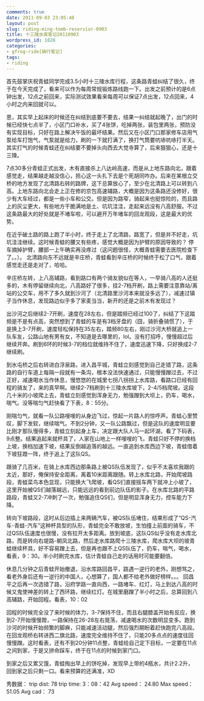 ```yaml
---
comments: true
date: 2011-09-03 23:05:48
layout: post
slug: riding-ming-tomb-reservior-0903
title: 十三陵水库笔记20110903
wordpress_id: 1828
categories:
- gfrog-ride[骑行笔记]
tags:
- riding
---
```


首先鼓掌庆祝青蛙同学完成3.5小时十三陵水库行程，这条路青蛙纠结了很久，终于在今天完成了，看来可以作为每周常规锻炼路线跑一下。出发之前预计的是6点钟出发，12点之前回来，实际测试效果看来每周可以保证7点出发，12点回来，4小时之内来回就可以。

恩，其实早上起床的时候还在纠结到底要不要去，结果一纠结就起晚了，出门的时候已经快七点半了，小区门口补水，买了4张饼，吃掉两张，装包里两张，预防没有实现目标，只好在路上解决午饭的最坏结果。然后又在小区门口那家修车店用气泵给车打饱气，气泵就是给力，刷的一下就打满了，换打气筒要吭哧吭哧打半天。其实打气的时候青蛙还在纠结要不要掉头向西去大觉寺算了，后来狠狠心，还是十三陵。

7点30多分青蛙正式出发，木有直接杀上八达岭高速，而是从上地东路向北，跟着感觉走，结果越走越没信心，担心这一头扎下去是个死胡同咋办。后来在某根立交桥的地方发现了北清路右转的路牌，这下总算放心了，至少在北清路上可以转到八高。上地东路向北会走上正在修的京包高速辅路，大概是因为这条路还没修好，很少有大车经过，都是一些小车和公交。但是因为路窄，骑起来也挺惊险的，而且路上的灰尘更大，有些地方干脆满地是土、坑坑洼洼，走起来远没有八高舒服。不过这条路最大的好处就是不堵车啦，可以避开万年堵车的回龙观段，这是最大的优势。

在近乎破土路的路上跑了半小时，终于走上了北清路，路宽了，但是并不好走，坑坑洼洼继续。这时候青蛙的腰又有些疼，感觉大概是因为护臂的原因导致的？ 停车摘掉护臂，腰部一上午确实再没疼过（这问题很怪，大概青蛙需要去医院检查下了。。）。 北清路向东不远就是辛庄桥，青蛙看到辛庄桥的时候终于松了口气，跟着感觉走还是走对了，哈哈。

辛庄桥左转，上八高辅路，看到路口有两个骑友貌似在等人，一早骑八高的人还挺多的，木有停留继续向北，八高路好了很多，挂2-7档开刷，路上需要注意靠站/离站的公交车，用不了多久就到沙河了（北清路里沙河本来就没多远了），减速过镇子当作休息，发现路边似乎多了家麦当当，新开的还是之前木有发现过？

出沙河之后继续2-7开刷，速度在28左右，但是踏频已经过100了，纠结了下这踏频是不是有点高，突然想到了青蛙的车是有3档牙盘的（囧，骑折叠骑惯了），于是换上3-7开刷，速度轻松保持在35左右，踏频80左右，刚过沙河大桥就追上一队车友，公路山地有男有女，不知道是去哪里的，lol。没有打招呼，慢慢超过后继续开奔。刷到6环的时候3-7的档位就维持不住了，速度迅速下降，只好换成2-7继续刷。

到水屯桥之后右转进白浮泉路，进入昌平城，青蛙立刻感觉到自己走错了路，这条路的自行车道上每隔一段就有一条沟，根本没法快速通过，只能慢慢蹭过去，不过正好，减速喝水当作休息，慢悠悠的在城里七拐八拐拐上水库路，看路口已经有回程的骑友了，来的真早啊。继续2-7档刷到十三陵水库坡下，2-4/5档爬坡。这段几十米的小坡爬上去，青蛙立刻感觉到浑身无力，勉强蹭到大坝上，扔车，喝水，喘气。没等喘匀气赶快看了下表，8：55分。

刚喘匀气，就看一队公路嗖嗖的从身边飞过，惊起一片路人的惊呼声。青蛙心里赞叹，脚下发软，继续喘气。不到2分钟，又一队公路飘过，但是这队的速度明显要比刚才那队慢得多，青蛙立刻起身上车，决定跟大队人马一起环湖，看了下码表，9点整。结果追起来就杯具了，人家在山地上一样嗖嗖的飞，青蛙只好不停的换档上坡，换档加速下坡，结果反倒越追落的越远。一直追到水库西边下坡，青蛙借着下坡狂蹬一阵，终于追上了这队QS。

跟骑了几百米，在骑上水库西边那条路上被QS队伍发现了，似乎不太喜欢我跟的太近，那好，俺保持安全距离，离着10米距离跟随。转上水库北路，开始爬坡路段，青蛙菜鸟本色显现，只能换大飞爬坡，看QS们直接摇车两下就冲上小坡了，这里开始被QS们越落越远，只能远远的看到前边队伍的影子。在水库北路的平路路段，青蛙又2-7冲刺了一次，勉强追住QS们，但是明显浑身无力，控车能力下降。

转向下坡路段，这时从后边插上来两辆汽车，被QS队伍堵住，结果形成了“QS-汽车-青蛙-汽车”这种杯具型的队形，青蛙完全不敢放坡，生怕撞上前面的骑车，不过QS队伍速度也很慢，没有拉开太多距离。放到坡底，这队QS似乎没有走水库北路，而是转向右堤路-朝凤北路，然后走水库路爬十三陵水库，爬水库大坝的坡青蛙继续杯具，好不容易蹭上去，但是再也跟不上QS队伍了，扔车，喘气，喝水，看表，9：30。半小时刷完水库，估计青蛙自己走的话用时可能要翻倍。

休息几分钟之后青蛙开始撤退，沿水库路回昌平，路遇一逆行的老外，刚想骂之，看老外身后还有一逆行的中国人，心想算了，国人都不给老外做好榜样。。。 回昌平之后再一次选错了路，沿府学路一直向西，一路堵车、红灯，马上到达八高的时候又鬼使神差的转上了西环路，继续红灯。在城里磨蹭了半小时之后，总算回到八高辅路，开始回程。看表，10：02

回程的时候完全没了来时候的体力，3-7保持不住，而且右腿膝盖开始有反应，换到2-7开始慢慢蹬，一路保持在26-28左右晃荡，减速喝水的次数明显变多。跑到沙河的时候开始频繁的脚麻，只能减速活动腿，然后强烈期盼着赶快跑完八高段。在回龙观桥右转进西二旗北路，速度完全维持不住了，只能20多点点的速度往回慢慢蹭。这时看表，还有不到20分钟11点整，青蛙给自己定下目标，一定要在11点之间到家，于是又拼命踩车，终于在11点的时候到家门口。

到家之后又累又饿，青蛙掏出早上的饼吃掉，发现早上带的4瓶水，共计2.2升，回到家之后只剩一口。看来预算的还满准，XD

秀数据：
trip dist: 78
trip time: 3：08：42
Avg speed： 24.80
Max speed：51.05
Avg cad： 73
